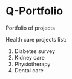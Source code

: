 # Q-Portfolio
Portfolio of projects

Health care projects list:
1. Diabetes survey
2. Kidney care
3. Physiotherapy
4. Dental care
